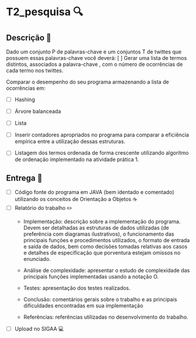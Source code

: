 # T2_pesquisa :mag:

## Descrição :page_with_curl:
Dado um conjunto P de palavras-chave e um conjuntos T de twittes que possuem essas palavras-chave você deverá:
[ ] Gerar uma lista de termos distintos, associados a palavra-chave , com o número de ocorrências de cada termo nos twittes.

Comparar o desempenho do seu programa armazenando a lista de ocorrências em:
- [ ] Hashing
- [ ] Árvore balanceada 
- [ ] Lista

- [ ] Inserir contadores apropriados no programa para comparar a eficiência empírica entre a utilização dessas estruturas.

- [ ] Listagem dos termos ordenada de forma crescente utilizando
algoritmo de ordenação implementado na atividade prática 1.



## Entrega :email:
- [ ] Código fonte do programa em JAVA (bem identado e comentado) utilizando os conceitos de Orientação a Objetos :coffee:
- [ ] Relatório do trabalho
:pencil2:
    - Implementação: descrição sobre a implementação do programa. Devem ser detalhadas as estruturas de dados utilizadas (de preferência com diagramas ilustrativos), o funcionamento das principais funções e procedimentos utilizados, o formato de entrada e saída de dados, bem como decisões tomadas relativas aos casos e detalhes de especificação que porventura estejam omissos no enunciado.

    - Análise de complexidade: apresentar o estudo de complexidade das principais funções implementadas usando a notação O.

    - Testes: apresentação dos testes realizados.

    - Conclusão: comentários gerais sobre o trabalho e as principais dificuldades encontradas em sua implementação

    - Referências: referências utilizadas no desenvolvimento do trabalho.
- [ ] Upload no SIGAA :computer:
